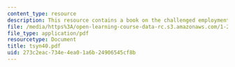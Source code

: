 ```yaml
---
content_type: resource
description: This resource contains a book on the challenged employment system.
file: /media/https%3A/open-learning-course-data-rc.s3.amazonaws.com/1-259j-transit-management-fall-2006/273c2eac734e4ea01a6b24906545cf8b_tsyn40.pdf
file_type: application/pdf
resourcetype: Document
title: tsyn40.pdf
uid: 273c2eac-734e-4ea0-1a6b-24906545cf8b
---
```

